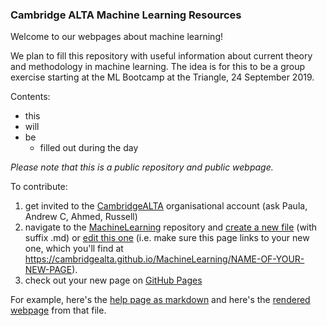 ### Cambridge ALTA Machine Learning Resources

Welcome to our webpages about machine learning!

We plan to fill this repository with useful information about current theory and methodology in machine learning. The idea is for this to be a group exercise starting at the ML Bootcamp at the Triangle, 24 September 2019.

Contents:
- this
- will
- be
  - filled out during the day

*Please note that this is a public repository and public webpage.*

To contribute:
1. get invited to the [CambridgeALTA](https://github.com/CambridgeALTA) organisational account (ask Paula, Andrew C, Ahmed, Russell)
2. navigate to the [MachineLearning](https://github.com/CambridgeALTA/MachineLearning) repository and [create a new file](https://github.com/CambridgeALTA/MachineLearning/new/master) (with suffix .md) or [edit this one](https://github.com/CambridgeALTA/MachineLearning/edit/master/README.md) (i.e. make sure this page links to your new one, which you'll find at https://cambridgealta.github.io/MachineLearning/NAME-OF-YOUR-NEW-PAGE).
3. check out your new page on [GitHub Pages](https://cambridgealta.github.io/MachineLearning)

For example, here's the [help page as markdown](https://github.com/CambridgeALTA/MachineLearning/blob/master/help.md) and here's the [rendered webpage](https://cambridgealta.github.io/MachineLearning/help) from that file.
